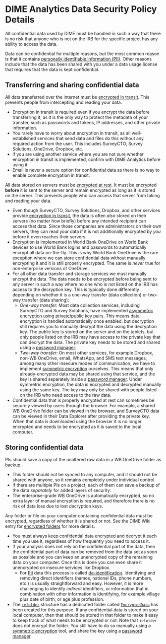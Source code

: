 # DIME Analytics Data Security Policy Details

All confidential data used by DIME must be handled in such a way that
there is no risk that anyone who is not on the IRB for the specific project has any ability to access the data.

Data can be confidential for multiple reasons, but the most common reason is that it contains
[personally identifiable information (PII)](https://dimewiki.worldbank.org/De-identification#Personally_Identifiable_Information).
Other reasons include that the data has been shared with you under a data usage license
that requires that the data is kept confidential.

## Transferring and sharing confidential data

All data transferred over the internet must be [encrypted in transit](https://dimewiki.worldbank.org/Encryption#Encryption_in_Transit).
This prevents people from intercepting and reading your data.
* Encryption in transit is required even if you encrypt the data before transferring it,
as it is the only way to protect the metadata of your transfer,
such as passwords and tokens, IP addresses, and other private information.
* You rarely have to worry about encryption in transit,
as all well-established services that send data and files do this
without any required action from the user. This includes SurveyCTO,
Survey Solutions, OneDrive, Dropbox, etc.
* If you are using another service where you are not sure whether encryption in transit is implemented,
confirm with DIME Analytics before using it.
* Email is never a secure option for confidential data as there is no way to enable complete encryption in transit.

All data stored on servers must be [encrypted at rest](https://dimewiki.worldbank.org/Encryption#Encryption_at_Rest).
It must be encrypted **before** it is sent to the server
and remain encrypted as long as it is stored on the server.
This prevents people who can access that server from taking and reading your data.

* Even though SurveyCTO, Survey Solutions, Dropbox, and other services provide
[encryption in transit](https://dimewiki.worldbank.org/Encryption#Encryption_in_Transit),
the data is often _also_ stored on their servers (no matter how briefly)
before any intended recipient can access that data.
Since those companies are administrators on their own servers,
they can read your data if it is not additionally encrypted by _you_ before it even reaches their servers.
* Encryption is implemented in World Bank OneDrive on World Bank devices
to use World Bank logins and passwords to automatically encrypt all data on-the-fly.
This is why World Bank OneDrive is the rare exception where we can store confidential data
without manually encrypting it and it is still properly encrypted.
The same is _never_ true for non-enterprise versions of OneDrive.
* For all other data transfer and storage services we must manually encrypt the data.
The data needs to be encrypted before being sent to any server in such a way
where no one who is not listed on the IRB has access to the decryption key.
This is typically done differently depending on whether it is a one-way transfer (data collection)
or two-way transfer (data sharing):
  * _One-way transfer_: Most data collection services, including SurveyCTO and Survey Solutions,
  have implemented [asymmetric encryption](https://dimewiki.worldbank.org/Encryption#Asymmetric_Encryption)
  using [private/public key pairs](https://dimewiki.worldbank.org/Encryption#Public.2FPrivate_Key_Pair).
  This means data encryption is handled automatically once enabled,
  but decryption still requires you to manually decrypt the data using the decryption key.
  The public key is stored on the server and on the tablets,
  but only people listed on the IRB may have access to the private key that can decrypt the data.
  The private key needs to be stored and shared using a
  [password manager](https://dimewiki.worldbank.org/Encryption#Storage_of_passwords_and_private_keys).
  * _Two-way transfer_: On most other services, for example Dropbox, non-WB OneDrive, email, WhatsApp, and SMS text messages,
  among many other insecure modes of communication, we have to implement
  [symmetric encryption](https://dimewiki.worldbank.org/Encryption#Symmetric_Encryption) ourselves.
  This means that only already-encrypted data may be shared using that service, and the key is shared separately inside a
  [password manager](https://dimewiki.worldbank.org/Encryption#Storage_of_passwords_and_private_keys).
  Under symmetric encryption, the data is encrypted and decrypted manually using the same key.
  The key may only be shared with people listed on the IRB who need access to the raw data.
* Confidential data that is properly encrypted at rest can sometimes be securely viewed by users through the browser.
For example, a shared WB OneDrive folder can be viewed in the browser,
and SurveyCTO data can be viewed in their Data Explorer after providing the private key.
When that data is downloaded using the browser it is no longer encrypted
and needs to be encrypted as it is saved to the local computer.

## Storing confidential data

PIs should save a copy of the unaltered raw data in a WB OneDrive folder as backup.
* This folder should not be synced to any computer, and it should not be shared with anyone, so it remains completely under individual control.
* If there are multiple PIs on a project,
each of them can save a backup of the data _separately_ for added layers of security.
* The enterprise-grade WB OneDrive is automatically encrypted, so no extra layer of manual encryption is required,
and therefore there is no risk of data loss due to lost decryption keys.

Any folder or file on your computer containing confidential data must be encrypted,
regardless of whether it is shared or not. See the DIME Wiki entry for
[encrypted folders](https://dimewiki.worldbank.org/Data_Security#Locally_storing_identified_PII_data) for more details.
* You must always keep confidential data encrypted and decrypt it each time you use it,
regardless of how frequently you need to access it.
* If your analysis does not rely on the confidential part of the data,
then the confidential part of data can be removed from the data set as soon as possible
and you can keep an unencrypted copy of the remaining data on your computer.
Once this is done you can even share it unencrypted on insecure services like Dropbox.
  * For  [PII](https://dimewiki.worldbank.org/De-identification#Personally_Identifiable_Information)
  data this process is called [de-identification](https://dimewiki.worldbank.org/De-identification).
  Identifying and removing direct identifiers (names, national IDs, phone numbers, etc.)
  is usually straightforward and easy. However, it is more challenging to identify _indirect_ identifiers, or
  information that in combination with other information is identifying,
  for example village plus date of birth, or age plus profession.
* The [`iefolder`](https://dimewiki.worldbank.org/Iefolder) structure has a dedicated folder called
[`EncryptedData`](https://dimewiki.worldbank.org/DataWork_Folder#EncryptedData)
has been created for this purpose.
If any confidential data is stored on your local computer,
then that should be stored in that folder to make it easy to keep track of what needs to be encrypted or not.
Note that `iefolder` does not encrypt the folder. You still have to do so manually using a
[symmetric encryption](https://dimewiki.worldbank.org/Encryption#Symmetric_Encryption) tool, and share the key using a
[password manager](https://dimewiki.worldbank.org/Encryption#Storage_of_passwords_and_private_keys).
